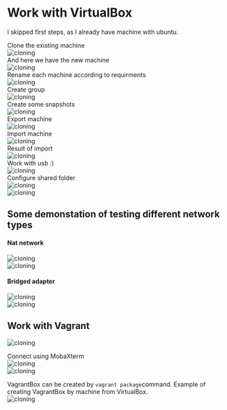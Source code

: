 # Work with VirtualBox
I skipped first steps, as I already have machine with ubuntu.

Clone the existing machine  
![cloning](res/img1.png)  
And here we have the new machine  
![cloning](res/img2.png)  
Rename each machine according to requirments  
![cloning](res/img3.png)  
Create group  
![cloning](res/img4.png)  
Create some snapshots  
![cloning](res/img5.png)  
Export machine  
![cloning](res/img6.png)  
Import machine  
![cloning](res/img7.png)  
Result of import  
![cloning](res/img8.png)  
Work with usb :)  
![cloning](res/img9.png)  
Configure shared folder  
![cloning](res/img10.png)  
![cloning](res/img11.png)  
## Some demonstation of testing different network types  
#### Nat network  
![cloning](res/img12.png)  
![cloning](res/img13.png)  
#### Bridged adapter  
![cloning](res/img14.png)  
![cloning](res/img15.png)  
## Work with Vagrant  
![cloning](res/img16.png)  

Connect using MobaXterm  
![cloning](res/img17.png)  
![cloning](res/img18.png)  

VagrantBox can be created by ```vagrant package```command. Example of creating VagrantBox by machine from VirtualBox.  
![cloning](res/img19.png)   
